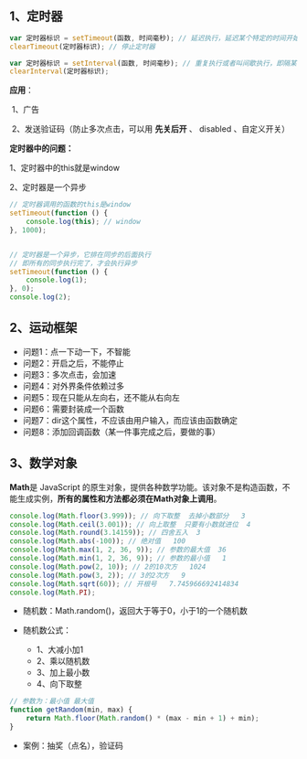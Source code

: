 ## 1、定时器

```js
var 定时器标识 = setTimeout(函数, 时间毫秒); // 延迟执行，延迟某个特定的时间开始执行，只执行一次
clearTimeout(定时器标识); // 停止定时器

var 定时器标识 = setInterval(函数, 时间毫秒); // 重复执行或者叫间歇执行，即隔某个时间就执行一次
clearInterval(定时器标识);
```

**应用**：

​	1、广告

​	2、发送验证码（防止多次点击，可以用 **先关后开** 、 disabled  、自定义开关）



**定时器中的问题：**

1、定时器中的this就是window

2、定时器是一个异步

```js
// 定时器调用的函数的this是window
setTimeout(function () {
    console.log(this); // window
}, 1000);


// 定时器是一个异步，它排在同步的后面执行
// 即所有的同步执行完了，才会执行异步
setTimeout(function () {
    console.log(1);
}, 0);
console.log(2);
```



## 2、运动框架

- 问题1：点一下动一下，不智能
- 问题2：开启之后，不能停止
- 问题3：多次点击，会加速
- 问题4：对外界条件依赖过多
- 问题5：现在只能从左向右，还不能从右向左
- 问题6：需要封装成一个函数
- 问题7：dir这个属性，不应该由用户输入，而应该由函数确定
- 问题8：添加回调函数（某一件事完成之后，要做的事）



## 3、数学对象

**Math**是 JavaScript 的原生对象，提供各种数学功能。该对象不是构造函数，不能生成实例，**所有的属性和方法都必须在Math对象上调用**。

```js
console.log(Math.floor(3.999)); // 向下取整  去掉小数部分   3
console.log(Math.ceil(3.001)); // 向上取整  只要有小数就进位  4
console.log(Math.round(3.14159)); // 四舍五入  3
console.log(Math.abs(-100)); // 绝对值   100
console.log(Math.max(1, 2, 36, 9)); // 参数的最大值  36
console.log(Math.min(1, 2, 36, 9)); // 参数的最小值   1
console.log(Math.pow(2, 10)); // 2的10次方   1024
console.log(Math.pow(3, 2)); // 3的2次方   9
console.log(Math.sqrt(60)); // 开根号   7.745966692414834
console.log(Math.PI);
```

- 随机数：Math.random()，返回大于等于0，小于1的一个随机数

- 随机数公式：
  - 1、大减小加1 
  - 2、乘以随机数
  - 3、加上最小数
  - 4、向下取整

```js
// 参数为：最小值 最大值
function getRandom(min, max) {
    return Math.floor(Math.random() * (max - min + 1) + min);
}
```

- 案例：抽奖（点名），验证码

